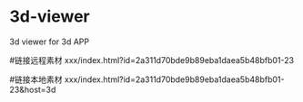 # 3d-viewer
3d viewer for 3d APP

#链接远程素材
xxx/index.html?id=2a311d70bde9b89eba1daea5b48bfb01-23

#链接本地素材
xxx/index.html?id=2a311d70bde9b89eba1daea5b48bfb01-23&host=3d
